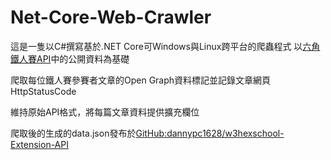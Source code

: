 # Net-Core-Web-Crawler
這是一隻以C#撰寫基於.NET Core可Windows與Linux跨平台的爬蟲程式
以[六角鐵人賽API](https://github.com/hexschool/w3hexschool-API)中的公開資料為基礎

爬取每位鐵人賽參賽者文章的Open Graph資料標記並記錄文章網頁HttpStatusCode

維持原始API格式，將每篇文章資料提供擴充欄位

爬取後的生成的data.json發布於[GitHub:dannypc1628/w3hexschool-Extension-API](https://github.com/dannypc1628/w3hexschool-Extension-API)
